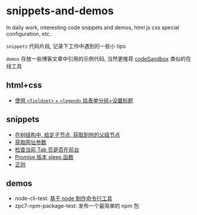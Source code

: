# snippets-and-demos
In daily work, interesting code snippets and demos, html js css special configuration, etc.

`snippets` 代码片段, 记录下工作中遇到的一些小 tips

`demos` 存放一些博客文章中引用的示例代码, 当然更推荐 [codeSandbox](https://codesandbox.io/) 类似的在线工具

## html+css
  - [使用 `<fieldset>` + `<legend>` 给表单分组+设置标题](./html%2Bcss/%E6%A0%87%E7%AD%BEfieldset%2Blegend.md)

## snippets
  - [在树结构中, 给定子节点, 获取到他的父级节点](./snippets/findValueInTree.md)
  - [获取网址参数](./snippets/getURLParameters.md)
  - [检查当前 Tab 页是否在前台](./snippets/isTabInView.md)
  - [Promise 版本 sleep 函数](./snippets/sleep.md)
  - [正则](./snippets/RegExp.md)

## demos
 - node-cli-test: [基于 node 制作命令行工具](https://github.com/zpc7/Blog/blob/master/SkillPoints/Node-cli-tool.md)
 - zpc7-npm-package-test: 发布一个最简单的 npm 包

